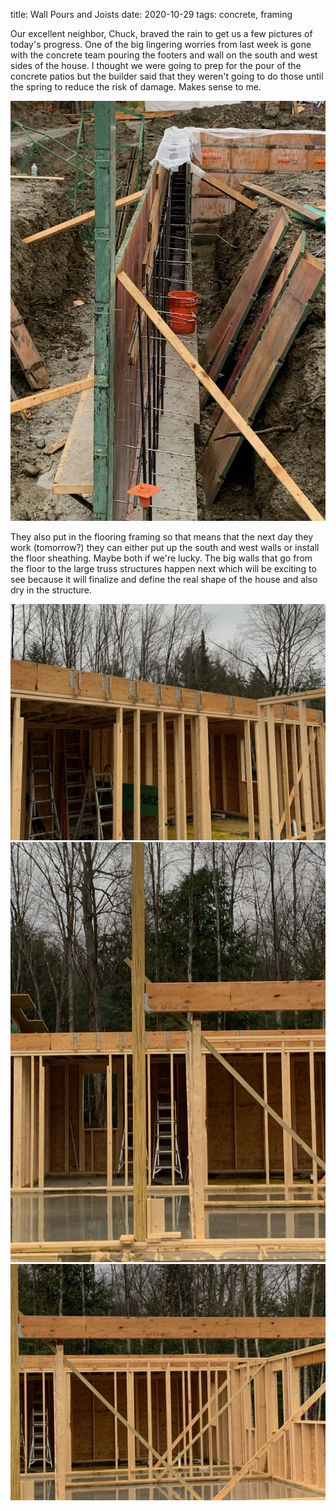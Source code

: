 title: Wall Pours and Joists
date: 2020-10-29
tags: concrete, framing


Our excellent neighbor, Chuck, braved the rain to get us a few pictures of today's progress.  One of the big lingering worries from last week is gone with the concrete team pouring the footers and wall on the south and west sides of the house.  I thought we were going to prep for the pour of the concrete patios but the builder said that they weren't going to do those until the spring to reduce the risk of damage.  Makes sense to me. 

![](/files/pouring-south-side-wall.jpeg)      

They also put in the flooring framing so that means that the next day they work (tomorrow?) they can either put up the south and west walls or install the floor sheathing.  Maybe both if we're lucky. The big walls that go from the floor to the large truss structures happen next which will be exciting to see because it will finalize and define the real shape of the house and also dry in the structure.  

![](/files/lvl_rdy.jpeg)     
![](/files/south-wall-beam.jpeg)      
![](/files/second-floor-rdy.jpeg)      
